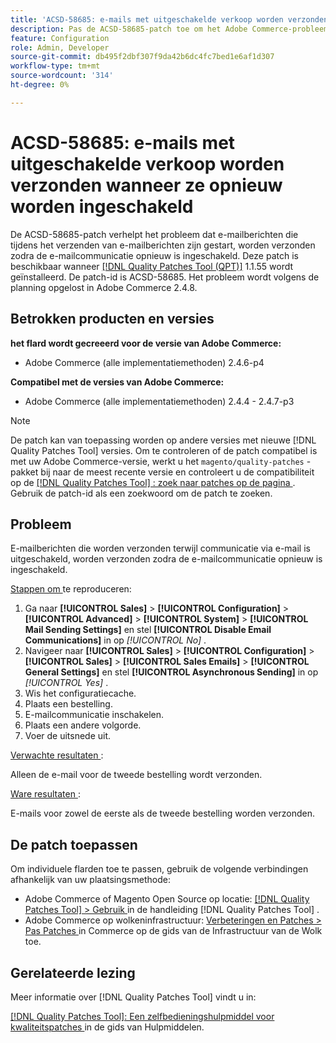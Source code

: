 ```yaml
---
title: 'ACSD-58685: e-mails met uitgeschakelde verkoop worden verzonden wanneer ze opnieuw worden ingeschakeld'
description: Pas de ACSD-58685-patch toe om het Adobe Commerce-probleem op te lossen, waarbij e-mailberichten die tijdens de communicatie via e-mail worden geïnitieerd, worden verzonden zodra de e-mailcommunicatie opnieuw is ingeschakeld.
feature: Configuration
role: Admin, Developer
source-git-commit: db495f2dbf307f9da42b6dc4fc7bed1e6af1d307
workflow-type: tm+mt
source-wordcount: '314'
ht-degree: 0%

---
```


# ACSD-58685: e-mails met uitgeschakelde verkoop worden verzonden wanneer ze opnieuw worden ingeschakeld

De ACSD-58685-patch verhelpt het probleem dat e-mailberichten die tijdens het verzenden van e-mailberichten zijn gestart, worden verzonden zodra de e-mailcommunicatie opnieuw is ingeschakeld. Deze patch is beschikbaar wanneer [[!DNL Quality Patches Tool (QPT)]](/help/tools/quality-patches-tool/quality-patches-tool-to-self-serve-quality-patches.md) 1.1.55 wordt geïnstalleerd. De patch-id is ACSD-58685. Het probleem wordt volgens de planning opgelost in Adobe Commerce 2.4.8.

## Betrokken producten en versies

**het flard wordt gecreeerd voor de versie van Adobe Commerce:**

* Adobe Commerce (alle implementatiemethoden) 2.4.6-p4

**Compatibel met de versies van Adobe Commerce:**

* Adobe Commerce (alle implementatiemethoden) 2.4.4 - 2.4.7-p3

>[!NOTE]
>
>De patch kan van toepassing worden op andere versies met nieuwe [!DNL Quality Patches Tool] versies. Om te controleren of de patch compatibel is met uw Adobe Commerce-versie, werkt u het `magento/quality-patches` -pakket bij naar de meest recente versie en controleert u de compatibiliteit op de [[!DNL Quality Patches Tool] : zoek naar patches op de pagina ](https://experienceleague.adobe.com/tools/commerce-quality-patches/index.html?lang=nl-NL) . Gebruik de patch-id als een zoekwoord om de patch te zoeken.

## Probleem

E-mailberichten die worden verzonden terwijl communicatie via e-mail is uitgeschakeld, worden verzonden zodra de e-mailcommunicatie opnieuw is ingeschakeld.

<u> Stappen om </u> te reproduceren:

1. Ga naar **[!UICONTROL Sales]** > **[!UICONTROL Configuration]** > **[!UICONTROL Advanced]** > **[!UICONTROL System]** > **[!UICONTROL Mail Sending Settings]** en stel **[!UICONTROL Disable Email Communications]** in op *[!UICONTROL No]* .
1. Navigeer naar **[!UICONTROL Sales]** > **[!UICONTROL Configuration]** > **[!UICONTROL Sales]** > **[!UICONTROL Sales Emails]** > **[!UICONTROL General Settings]** en stel **[!UICONTROL Asynchronous Sending]** in op *[!UICONTROL Yes]* .
1. Wis het configuratiecache.
1. Plaats een bestelling.
1. E-mailcommunicatie inschakelen.
1. Plaats een andere volgorde.
1. Voer de uitsnede uit.

<u> Verwachte resultaten </u>:

Alleen de e-mail voor de tweede bestelling wordt verzonden.

<u> Ware resultaten </u>:

E-mails voor zowel de eerste als de tweede bestelling worden verzonden.

## De patch toepassen

Om individuele flarden toe te passen, gebruik de volgende verbindingen afhankelijk van uw plaatsingsmethode:

* Adobe Commerce of Magento Open Source op locatie: [[!DNL Quality Patches Tool]  > Gebruik ](/help/tools/quality-patches-tool/usage.md) in de handleiding [!DNL Quality Patches Tool] .
* Adobe Commerce op wolkeninfrastructuur: [ Verbeteringen en Patches > Pas Patches ](https://experienceleague.adobe.com/docs/commerce-cloud-service/user-guide/develop/upgrade/apply-patches.html?lang=nl-NL) in Commerce op de gids van de Infrastructuur van de Wolk toe.

## Gerelateerde lezing

Meer informatie over [!DNL Quality Patches Tool] vindt u in:

[[!DNL Quality Patches Tool]: Een zelfbedieningshulpmiddel voor kwaliteitspatches ](/help/tools/quality-patches-tool/quality-patches-tool-to-self-serve-quality-patches.md) in de gids van Hulpmiddelen.
